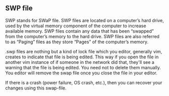 ## SWP file ##
SWP stands for SWaP file. SWP files are located on a computer’s hard drive, used by the virtual memory component of the computer to increase available memory. SWP files contain any data that has been “swapped” from the computer’s memory to the hard drive. SWP files are also referred to as “Paging” files as they store “Pages” of the computer’s memory.   

.swp files are nothing but a kind of lock file which you editor, generally vim, creates to indicate that file is being edited. This way if you open the file in another vim instance of if someone in the network did that, they'll see a warning that the file is being edited.
You need not to delete them manually. You editor will remove the swap file once you close the file in your editor.  

If there is a crash (power failure, OS crash, etc.), then you can recover your changes using this swap-file. 
